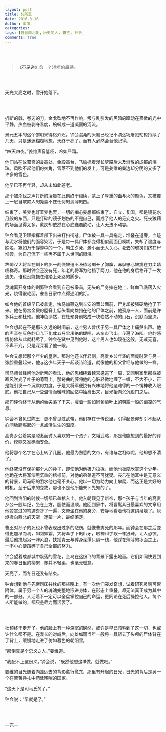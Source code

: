 ```yaml
---
layout: post
title: 何所思
date: 2016-3-16
Author: 愛唄
categories: 
tags: [魏晋南北朝, 历史同人, 曹丕, 钟会]
comments: true
--- 
```


<br>
<br>

>[《不足道》](https://aiuta264.github.io/aiuta/buzudao/ "不足道")的一个短短的后续。

<br>
<br>

天光大亮之时，雪开始落下。

<br>
<br>

折断的戟，卷刃的刀，金戈坠地不再作响。叛与乱引发的黑暗的躁动在熹微的光中平静，热血被剥夺温度，蜿蜒成一道凝固的河流。

景元五年的这个黎明来得格外迟。钟会混沌的头脑已经记不清这场屠戮劫掠持续了几天，只是迷迷糊糊地想，天终于亮了。而有人必然会替他记得。

“四天四夜。”姜维声音低哑，冷如严霜。

他们站在故蜀宫的最高处，金殿高台，飞檐挂着漫长梦魇后未及消散的成都的泪珠。风吹不起他们的衣角，雪落不到他们的发上，可是姜维的鬓边却分明的又多了许多的雪色。

他早已不再年轻，却从未如此苍老。

那个被杀伐之声打断的凌晨在此刻终于继续，蒙上了厚重的血与火的颜色，又被覆上一层自欺欺人的掩盖不住任何的淡薄的白。

结束了，美梦也好噩梦也罢，一切的痴心妄想都结束了。自立，复国，都是镜花水月般的东西，只是打碎的镜子划伤的不是自己，而成了他人的无妄之灾。死丧狼藉的场面见得太多，歉疚却依然在心底蠢蠢欲动，让人无法不动容。

钟会看见卫瓘指挥着部下出来打扫街巷，尸体被一具一具拖走，堆叠在道旁，血迹与泥水将他们的面容染污，于是每一具尸体都变得相似而面目模糊，失却了温度与姓名，宛如万千蜉蝣中的一个，朝生夕死，渺小而无人关心。死去的魂灵们挤在尸堆旁，为自己流下一些再不属于人世间的眼泪。

故蜀汉大将军在倒下的那一刻便被迫不及待地剖开了胸腹，赤胆忠心被挑在刀尖啧啧称奇。那时钟会还没有死，年老的将军为他挡了两刀，他在他的身后格开了一发流矢，谁也没能拖住谁踏上死路的脚步。

灵魂离开身体的刹那钟会看到自己被枭首，无头的尸身摔在地上，鲜血飞溅落入火光，烧得很艳丽，像昔日家中点得通明的灯。

如今他的首级早已被拿走，快马加鞭送到长安的晋公面前，尸身却被强硬地抢了下来。他在蜀宫金殿的屋脊上低头看向雄挡在他的尸体之前，他孤身一人，面前是许多兵士和杜预。他神色凛然，在杜预身前站成一块岿然不动的山石，沉默而坚决。

钟会想起在不是那么久远的时间前，这个男人曾伏于另一具尸体之上痛哭出声。他的声音在灰色的日光下化成五月里凄绝的蝉鸣，从东市飞出，传遍了洛阳。他的感情仿佛从此就耗尽了，钟会在狱中见到他时，这个男人也如现在这般，无戚无喜，不卑不亢，只是深深看了他一眼。

钟会又想起那个年少的皇帝。那时他还长伴君侧，高贵乡公年轻的面庞时常与另一张脸重叠起来，他与这少年天子一起谈诗论道，就像他的祖父曾经与他做的一样。

司马师曾经问他对新帝的看法，他的思绪绕着魏宫逡巡了一周，又回到家里那株被寒风吹光了叶子的葡萄上。那蜷曲的藤将他的心脏轻微地缠了一缠，不大不小，正是能引发一个沉默的力度。于是大将军便饶有兴味地将他这难得的一个愣神收入眼底。他把自己从一些温情而暧昧的回忆中抽离出来，目光抬向沉沉殿门之后。

那句评价终于从他的舌尖落了下来，浸着一些如同葡萄叶上的朝露一般的幽凉的气息。

钟会不曾见过陈王，更不曾见过武帝，他们存在于传说里，引得起景仰却引不起从心间肺腑燃起的一点点活生生的温度。

高贵乡公着实是聪惠而讨人喜欢的一个孩子，文韬武略，那是他能想到的最好的评价，模糊又准确而安全。

他将那个名字在心上转了几圈。他最为熟悉的文帝，有谁与之相似呢，他却想不清了。

他终究没有保护那个人的孙子，即使他对他极力拉拢，而他也极度欣赏这个少年。他跪在大将军漆黑沉重的棺椁前，对他的弟弟道不可犹疑。丧乐在他耳中是无意义的背景，司马昭的泪水他也毫不关心。他以一切为助力向上攀爬，而这正是大好的时机。至于后来的变故，那也不是他所能未卜先知的了。

他回到洛阳的时候一切都已盖棺入土。他入朝觐见了新帝，那个孩子与当年的高贵乡公一般年纪，坐在上方，胆怯而温顺。他回到家中，将曹髦素日最喜欢的文章用他赞赏过的笔迹誊抄了一遍，文帝坐在他的身旁，安静地看着他将这绢帛烧了。灰烬撒向西北的天空，迷蒙一片，最终落定。

曹丕对孙子的死也不曾表现出过多的悲伤，就像曹爽死的那年。而钟会在那之后变得更加冷而利，如剑如霜。大将军手下的爪牙，眼神和手段一样狠辣，让人恐慌。最后他搅起另一阵风浪，扶摇青云与葬身深潭只隔一线，他踩在薄薄的冰面之上，一不小心便踏碎了自己全部的努力。

钟会望着成都城中飘落的雪花，金乌在这纷飞的背景下露出地面。它们如同快要到来的春日里的柳絮，却并不轻柔，也毫无暖意。

天亮了，而冬日还没有结束。

钟会想到他与先帝同床共枕的那些晚上，有一次他们突发奇想，试着研究灵魂可否附体。属于另一个人的魂魄完整地嵌进身体，在形态上重叠，却无法真正成为其中的一部分。人活着不一定可以全盘掌控自己的命运，更罔论在死后操控他人。每个人所能做的，都只是尽力而活罢了。

<br>
<br>

杜预终于走开了。他的脸上有一种深沉的悯然，或许是早已预料到了这一切，也或许什么都不是。在漫长的对峙后，向雄如同当年一般将一具斩去了头颅的尸体背在了背上，缓慢地走进了仿如暮色的朝阳里。

“那倒真是个忠义之人。”姜维道。

“我配不上这份义。”钟会说，“既然他想这样做，就做吧。”

姜维的目光随着向雄远去的背影愈行愈东，那里有升起的日光，日光的背后是另一个在苦苦挣扎中苟延残喘的国家。

“这天下是司马氏的了。”

钟会说：“早就是了。”

<br>
<br>

—完—

<br>
